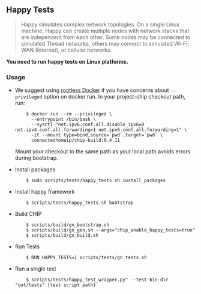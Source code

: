 ## Happy Tests

> Happy simulates complex network topologies. On a single Linux machine, Happy
> can create multiple nodes with network stacks that are independent from each
> other. Some nodes may be connected to simulated Thread networks, others may
> connect to simulated Wi-Fi, WAN (Internet), or cellular networks.

**You need to run happy tests on Linux platforms.**

### Usage

-   We suggest using
    [rootless Docker](https://docs.docker.com/engine/security/rootless/) if you
    have concerns about `--privileged` option on docker run. In your
    project-chip checkout path, run:

            $ docker run --rm --privileged \
              --entrypoint /bin/bash \
              --sysctl "net.ipv6.conf.all.disable_ipv6=0 net.ipv4.conf.all.forwarding=1 net.ipv6.conf.all.forwarding=1" \
              -it --mount type=bind,source=`pwd`,target=`pwd` \
              connectedhomeip/chip-build:0.4.11

    Mount your checkout to the same path as your local path avoids errors during
    bootstrap.

-   Install packages

            $ sudo scripts/tests/happy_tests.sh install_packages

-   Install happy framework

            $ scripts/tests/happy_tests.sh bootstrap

-   Build CHIP

            $ scripts/build/gn_bootstrap.sh
            $ scripts/build/gn_gen.sh --args="chip_enable_happy_tests=true"
            $ scripts/build/gn_build.sh

-   Run Tests

            $ RUN_HAPPY_TESTS=1 scripts/tests/gn_tests.sh

-   Run a single test

            $ scripts/tests/happy_test_wrapper.py" --test-bin-dir "out/tests" {test script path}
